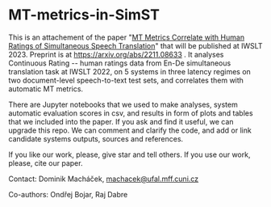 # MT-metrics-in-SimST

This is an attachement of the paper "[MT Metrics Correlate with Human Ratings of Simultaneous Speech Translation](https://arxiv.org/abs/2211.08633)" that will be published at IWSLT 2023. Preprint is at https://arxiv.org/abs/2211.08633 .
It analyses Continuous Rating -- human ratings data from En-De simultaneous translation task at IWSLT 2022, on 5 systems in three latency regimes on two document-level speech-to-text test sets, and correlates them with automatic MT metrics. 

There are Jupyter notebooks that we used to make analyses, system automatic evaluation scores in csv, and results in form of plots and tables that we included into the paper.
If you ask and find it useful, we can upgrade this repo. We can comment and clarify the code, and add or link candidate systems outputs, sources and references.

If you like our work, please, give star and tell others. If you use our work, please, cite our paper.

Contact: Dominik Macháček, machacek@ufal.mff.cuni.cz

Co-authors: Ondřej Bojar, Raj Dabre
